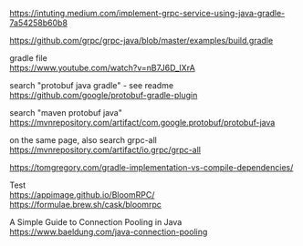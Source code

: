 

https://intuting.medium.com/implement-grpc-service-using-java-gradle-7a54258b60b8

https://github.com/grpc/grpc-java/blob/master/examples/build.gradle

gradle file<br/>
https://www.youtube.com/watch?v=nB7J6D_IXrA

search "protobuf java gradle" - see readme
https://github.com/google/protobuf-gradle-plugin

search "maven protobuf java"
https://mvnrepository.com/artifact/com.google.protobuf/protobuf-java

on the same page, also search grpc-all
https://mvnrepository.com/artifact/io.grpc/grpc-all

https://tomgregory.com/gradle-implementation-vs-compile-dependencies/

Test<br/>
https://appimage.github.io/BloomRPC/
https://formulae.brew.sh/cask/bloomrpc

A Simple Guide to Connection Pooling in Java
https://www.baeldung.com/java-connection-pooling
